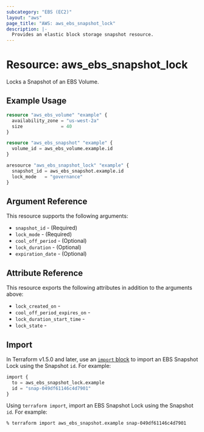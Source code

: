```yaml
---
subcategory: "EBS (EC2)"
layout: "aws"
page_title: "AWS: aws_ebs_snapshot_lock"
description: |-
  Provides an elastic block storage snapshot resource.
---
```


# Resource: aws_ebs_snapshot_lock

Locks a Snapshot of an EBS Volume.

## Example Usage

```terraform
resource "aws_ebs_volume" "example" {
  availability_zone = "us-west-2a"
  size              = 40
}

resource "aws_ebs_snapshot" "example" {
  volume_id = aws_ebs_volume.example.id
}

aresource "aws_ebs_snapshot_lock" "example" {
  snapshot_id = aws_ebs_snapshot.example.id
  lock_mode   = "governance"
}

```

## Argument Reference

This resource supports the following arguments:

* `snapshot_id` - (Required)
* `lock_mode` - (Required)
* `cool_off_period` - (Optional)
* `lock_duration` - (Optional)
* `expiration_date` - (Optional)

## Attribute Reference

This resource exports the following attributes in addition to the arguments above:

* `lock_created_on` -
* `cool_off_period_expires_on` -
* `lock_duration_start_time` -
* `lock_state` - 

## Import

In Terraform v1.5.0 and later, use an [`import` block](https://developer.hashicorp.com/terraform/language/import) to import an EBS Snapshot Lock using the Snapshot `id`. For example:

```terraform
import {
  to = aws_ebs_snapshot_lock.example
  id = "snap-049df61146c4d7901"
}
```

Using `terraform import`, import an EBS Snapshot Lock using the Snapshot `id`. For example:

```console
% terraform import aws_ebs_snapshot.example snap-049df61146c4d7901
```
